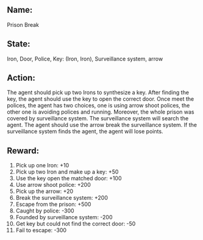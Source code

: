 
## Name:
Prison Break

## State:
Iron, Door, Police, Key: (Iron, Iron), Surveillance system, arrow

## Action:
The agent should pick up two Irons to synthesize a key. After finding the key, the agent should use the key to open the correct door. Once meet the polices, the agent has two choices, one is using arrow shoot polices, the other one is avoiding polices and running. Moreover, the whole prison was covered by surveillance system. The surveillance system will search the agent. The agent should use the arrow break the surveillance system. If the surveillance system finds the agent, the agent will lose points.

## Reward: 
1.	Pick up one Iron: +10
2.	Pick up two Iron and make up a key: +50
3.	Use the key open the matched door: +100
4.	Use arrow shoot police: +200
5.	Pick up the arrow: +20
6.	Break the surveillance system: +200
7.	Escape from the prison: +500
8.	Caught by police: -300
9.	Founded by surveillance system: -200
10.	Get key but could not find the correct door: -50
11.	Fail to escape: -300 
	  
